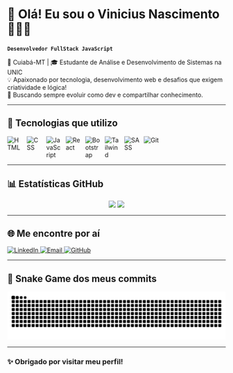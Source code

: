 # 👋 Olá! Eu sou o Vinicius Nascimento 👨🏻‍💻  

**`Desenvolvedor FullStack JavaScript`**

📍 Cuiabá-MT | 🎓 Estudante de Análise e Desenvolvimento de Sistemas na UNIC  
💡 Apaixonado por tecnologia, desenvolvimento web e desafios que exigem criatividade e lógica!  
🎯 Buscando sempre evoluir como dev e compartilhar conhecimento.

---

## 🧰 Tecnologias que utilizo

<div style="display: flex; gap: 10px; flex-wrap: wrap;">

<img src="https://cdn.jsdelivr.net/gh/devicons/devicon/icons/html5/html5-original.svg" width="35px" title="HTML"/>
<img src="https://cdn.jsdelivr.net/gh/devicons/devicon/icons/css3/css3-original.svg" width="35px" title="CSS"/>
<img src="https://cdn.jsdelivr.net/gh/devicons/devicon/icons/javascript/javascript-original.svg" width="35px" title="JavaScript"/>
<img src="https://cdn.jsdelivr.net/gh/devicons/devicon/icons/react/react-original.svg" width="35px" title="React"/>
<img src="https://cdn.jsdelivr.net/gh/devicons/devicon/icons/bootstrap/bootstrap-original.svg" width="35px" title="Bootstrap"/>
<img src="https://cdn.jsdelivr.net/gh/devicons/devicon/icons/tailwindcss/tailwindcss-original.svg" width="35px" title="Tailwind"/>
<img src="https://cdn.jsdelivr.net/gh/devicons/devicon/icons/sass/sass-original.svg" width="35px" title="SASS"/>
<img src="https://cdn.jsdelivr.net/gh/devicons/devicon/icons/git/git-original.svg" width="35px" title="Git"/>

</div>

---

## 📊 Estatísticas GitHub

<div align="center">

<img height="180em" src="https://github-readme-stats.vercel.app/api?username=MyDevVinicius&show_icons=true&theme=tokyonight&include_all_commits=true&locale=pt-br&cache_seconds=1800"/>
<img height="180em" src="https://github-readme-stats.vercel.app/api/top-langs/?username=MyDevVinicius&theme=tokyonight&layout=compact&custom_title=Tecnologias&langs_count=9&cache_seconds=1800"/>

</div>

---

## 🌐 Me encontre por aí

<p align="left">
  <a href="https://www.linkedin.com/in/vinicius-nascimento-dev" target="_blank">
  <img src="https://img.shields.io/badge/LinkedIn-%230077B5?style=for-the-badge&logo=linkedin&logoColor=white" alt="LinkedIn"/>
</a>

  <a href="mailto:nascimentovrn@outlook.com">
  <img src="https://img.shields.io/badge/Email-%230077B5?style=for-the-badge&logo=microsoft-outlook&logoColor=white" alt="Email"/>
</a>
  <a href="https://github.com/MyDevVinicius" target="_blank">
    <img src="https://img.shields.io/badge/GitHub-%23121011?style=for-the-badge&logo=github&logoColor=white" alt="GitHub"/>
  </a>
</p>

---

## 🐍 Snake Game dos meus commits

![Snake animation](https://github.com/MyDevVinicius/MyDevVinicius/blob/main/dist/github-contribution-grid-snake.svg)



---

### ✨ Obrigado por visitar meu perfil!
